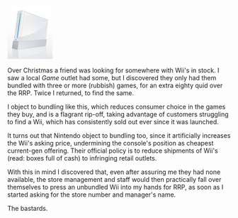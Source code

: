 <!--
.. title: Avoiding Ripoff Wii Bundles
.. slug: avoiding-ripoff-wii-bundles
.. date: 2008-01-07 15:09:12-06:00
.. tags: geek,imho,journal
.. link: 
.. description: 
.. type: text
-->


![Naked Wii](/files/2008/01/wii.jpg)

Over Christmas a friend was looking for somewhere with Wii's
in stock. I saw a local *Game* outlet had some, but I discovered they
only had them bundled with three or more (rubbish) games, for an extra
eighty quid over the RRP. Twice I returned, to find the same.

I object to bundling like this, which reduces consumer choice in the
games they buy, and is a flagrant rip-off, taking advantage of customers
struggling to find a Wii, which has consistently sold out ever since it
was launched.

It turns out that Nintendo object to bundling too, since it artificially
increases the Wii's asking price, undermining the console's position as
cheapest current-gen offering. Their official policy is to reduce
shipments of Wii's (read: boxes full of cash) to infringing retail
outlets.

With this in mind I discovered that, even after assuring me they had
none available, the store management and staff would then practically
fall over themselves to press an unbundled Wii into my hands for RRP, as
soon as I started asking for the store number and manager's name.

The bastards.